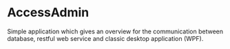 # AccessAdmin
Simple application which gives an overview for the communication between database, restful web service and classic desktop application (WPF).
